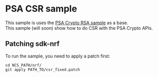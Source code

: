 # PSA CSR sample
This sample is uses the [PSA Crypto RSA sample](https://docs.nordicsemi.com/bundle/ncs-latest/page/nrf/samples/crypto/rsa/README.html) as a base.  
This sample (will soon) show how to do CSR with the PSA Crypto APIs.

## Patching sdk-nrf
To run the sample, you need to apply a patch first:
```
cd NCS_PATH/nrf/
git apply PATH_TO/csr_fixed.patch
```
